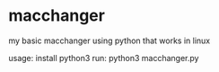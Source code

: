 # macchanger
my basic macchanger using python that works in linux

usage:
  install python3
  run: python3 macchanger.py
